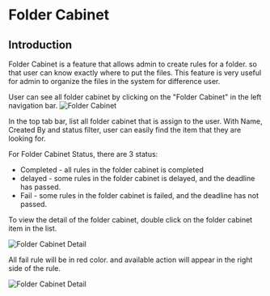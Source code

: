 # Folder Cabinet

## Introduction
Folder Cabinet is a feature that allows admin to create rules for a folder. so that user can know exactly where to put the files. This feature is very useful for admin to organize the files in the system for difference user.

User can see all folder cabinet by clicking on the "Folder Cabinet" in the left navigation bar.
![Folder Cabinet](/images/folder_cabinet_nav.png)

In the top tab bar, list all folder cabinet that is assign to the user.
With Name, Created By and status filter, user can easily find the item that they are looking for.

For Folder Cabinet Status, there are 3 status:
 - Completed - all rules in the folder cabinet is completed
 - delayed - some rules in the folder cabinet is delayed, and the deadline has passed.
 - Fail - some rules in the folder cabinet is failed, and the deadline has not passed.

To view the detail of the folder cabinet, double click on the folder cabinet item in the list.

![Folder Cabinet Detail](/images/folder_cabinet_detail.png)

All fail rule will be in red color. and available action will appear in the right side of the rule.

![Folder Cabinet Detail](/images/folder_cabinet_detail_fail.png)

